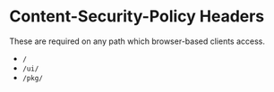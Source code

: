 
# Content-Security-Policy Headers

These are required on any path which browser-based clients access.

- `/`
- `/ui/`
- `/pkg/`

